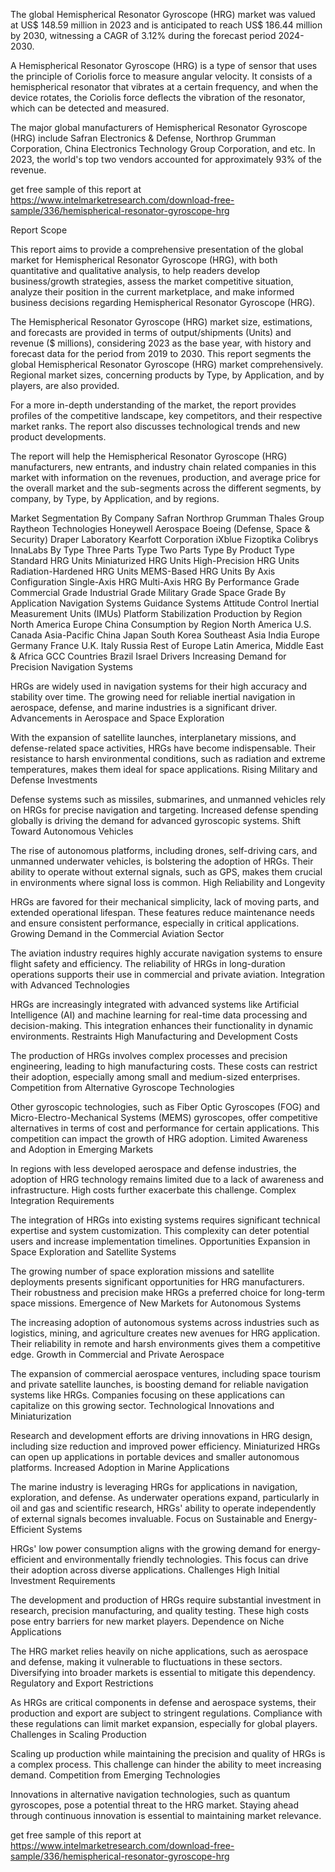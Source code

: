 The global Hemispherical Resonator Gyroscope (HRG) market was valued at US$ 148.59 million in 2023 and is anticipated to reach US$ 186.44 million by 2030, witnessing a CAGR of 3.12% during the forecast period 2024-2030.

A Hemispherical Resonator Gyroscope (HRG) is a type of sensor that uses the principle of Coriolis force to measure angular velocity. It consists of a hemispherical resonator that vibrates at a certain frequency, and when the device rotates, the Coriolis force deflects the vibration of the resonator, which can be detected and measured.

The major global manufacturers of Hemispherical Resonator Gyroscope (HRG) include Safran Electronics & Defense, Northrop Grumman Corporation, China Electronics Technology Group Corporation, and etc. In 2023, the world's top two vendors accounted for approximately 93% of the revenue.

get free sample of this report at https://www.intelmarketresearch.com/download-free-sample/336/hemispherical-resonator-gyroscope-hrg


Report Scope

This report aims to provide a comprehensive presentation of the global market for Hemispherical Resonator Gyroscope (HRG), with both quantitative and qualitative analysis, to help readers develop business/growth strategies, assess the market competitive situation, analyze their position in the current marketplace, and make informed business decisions regarding Hemispherical Resonator Gyroscope (HRG).

The Hemispherical Resonator Gyroscope (HRG) market size, estimations, and forecasts are provided in terms of output/shipments (Units) and revenue ($ millions), considering 2023 as the base year, with history and forecast data for the period from 2019 to 2030. This report segments the global Hemispherical Resonator Gyroscope (HRG) market comprehensively. Regional market sizes, concerning products by Type, by Application, and by players, are also provided.

For a more in-depth understanding of the market, the report provides profiles of the competitive landscape, key competitors, and their respective market ranks. The report also discusses technological trends and new product developments.

The report will help the Hemispherical Resonator Gyroscope (HRG) manufacturers, new entrants, and industry chain related companies in this market with information on the revenues, production, and average price for the overall market and the sub-segments across the different segments, by company, by Type, by Application, and by regions.

Market Segmentation By Company
Safran
Northrop Grumman
Thales Group
Raytheon Technologies
Honeywell Aerospace
Boeing (Defense, Space & Security)
Draper Laboratory
Kearfott Corporation
iXblue
Fizoptika
Colibrys
InnaLabs
By Type
Three Parts Type
Two Parts Type
By Product Type
Standard HRG Units
Miniaturized HRG Units
High-Precision HRG Units
Radiation-Hardened HRG Units
MEMS-Based HRG Units
By Axis Configuration
Single-Axis HRG
Multi-Axis HRG
By Performance Grade
Commercial Grade
Industrial Grade
Military Grade
Space Grade
By Application
Navigation Systems
Guidance Systems
Attitude Control
Inertial Measurement Units (IMUs)
Platform Stabilization
Production by Region
North America
Europe
China
Consumption by Region
North America
U.S.
Canada
Asia-Pacific
China
Japan
South Korea
Southeast Asia
India
Europe
Germany
France
U.K.
Italy
Russia
Rest of Europe
Latin America, Middle East & Africa
GCC Countries
Brazil
Israel
Drivers
Increasing Demand for Precision Navigation Systems

HRGs are widely used in navigation systems for their high accuracy and stability over time.
The growing need for reliable inertial navigation in aerospace, defense, and marine industries is a significant driver.
Advancements in Aerospace and Space Exploration

With the expansion of satellite launches, interplanetary missions, and defense-related space activities, HRGs have become indispensable.
Their resistance to harsh environmental conditions, such as radiation and extreme temperatures, makes them ideal for space applications.
Rising Military and Defense Investments

Defense systems such as missiles, submarines, and unmanned vehicles rely on HRGs for precise navigation and targeting.
Increased defense spending globally is driving the demand for advanced gyroscopic systems.
Shift Toward Autonomous Vehicles

The rise of autonomous platforms, including drones, self-driving cars, and unmanned underwater vehicles, is bolstering the adoption of HRGs.
Their ability to operate without external signals, such as GPS, makes them crucial in environments where signal loss is common.
High Reliability and Longevity

HRGs are favored for their mechanical simplicity, lack of moving parts, and extended operational lifespan.
These features reduce maintenance needs and ensure consistent performance, especially in critical applications.
Growing Demand in the Commercial Aviation Sector

The aviation industry requires highly accurate navigation systems to ensure flight safety and efficiency.
The reliability of HRGs in long-duration operations supports their use in commercial and private aviation.
Integration with Advanced Technologies

HRGs are increasingly integrated with advanced systems like Artificial Intelligence (AI) and machine learning for real-time data processing and decision-making.
This integration enhances their functionality in dynamic environments.
Restraints
High Manufacturing and Development Costs

The production of HRGs involves complex processes and precision engineering, leading to high manufacturing costs.
These costs can restrict their adoption, especially among small and medium-sized enterprises.
Competition from Alternative Gyroscope Technologies

Other gyroscopic technologies, such as Fiber Optic Gyroscopes (FOG) and Micro-Electro-Mechanical Systems (MEMS) gyroscopes, offer competitive alternatives in terms of cost and performance for certain applications.
This competition can impact the growth of HRG adoption.
Limited Awareness and Adoption in Emerging Markets

In regions with less developed aerospace and defense industries, the adoption of HRG technology remains limited due to a lack of awareness and infrastructure.
High costs further exacerbate this challenge.
Complex Integration Requirements

The integration of HRGs into existing systems requires significant technical expertise and system customization.
This complexity can deter potential users and increase implementation timelines.
Opportunities
Expansion in Space Exploration and Satellite Systems

The growing number of space exploration missions and satellite deployments presents significant opportunities for HRG manufacturers.
Their robustness and precision make HRGs a preferred choice for long-term space missions.
Emergence of New Markets for Autonomous Systems

The increasing adoption of autonomous systems across industries such as logistics, mining, and agriculture creates new avenues for HRG application.
Their reliability in remote and harsh environments gives them a competitive edge.
Growth in Commercial and Private Aerospace

The expansion of commercial aerospace ventures, including space tourism and private satellite launches, is boosting demand for reliable navigation systems like HRGs.
Companies focusing on these applications can capitalize on this growing sector.
Technological Innovations and Miniaturization

Research and development efforts are driving innovations in HRG design, including size reduction and improved power efficiency.
Miniaturized HRGs can open up applications in portable devices and smaller autonomous platforms.
Increased Adoption in Marine Applications

The marine industry is leveraging HRGs for applications in navigation, exploration, and defense.
As underwater operations expand, particularly in oil and gas and scientific research, HRGs' ability to operate independently of external signals becomes invaluable.
Focus on Sustainable and Energy-Efficient Systems

HRGs' low power consumption aligns with the growing demand for energy-efficient and environmentally friendly technologies.
This focus can drive their adoption across diverse applications.
Challenges
High Initial Investment Requirements

The development and production of HRGs require substantial investment in research, precision manufacturing, and quality testing.
These high costs pose entry barriers for new market players.
Dependence on Niche Applications

The HRG market relies heavily on niche applications, such as aerospace and defense, making it vulnerable to fluctuations in these sectors.
Diversifying into broader markets is essential to mitigate this dependency.
Regulatory and Export Restrictions

As HRGs are critical components in defense and aerospace systems, their production and export are subject to stringent regulations.
Compliance with these regulations can limit market expansion, especially for global players.
Challenges in Scaling Production

Scaling up production while maintaining the precision and quality of HRGs is a complex process.
This challenge can hinder the ability to meet increasing demand.
Competition from Emerging Technologies

Innovations in alternative navigation technologies, such as quantum gyroscopes, pose a potential threat to the HRG market.
Staying ahead through continuous innovation is essential to maintaining market relevance.


get free sample of this report at https://www.intelmarketresearch.com/download-free-sample/336/hemispherical-resonator-gyroscope-hrg
